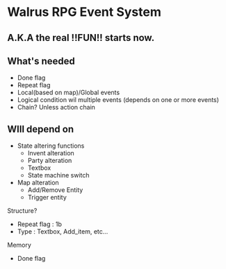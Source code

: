 # Walrus RPG Event System
## A.K.A the real !!FUN!! starts now.

## What's needed
- Done flag
- Repeat flag
- Local(based on map)/Global events
- Logical condition wil multiple events (depends on one or more events)
- Chain? Unless action chain

## WIll depend on
- State altering functions
    + Invent alteration
    + Party alteration
    + Textbox
    + State machine switch
- Map alteration
    + Add/Remove Entity
    + Trigger entity

Structure?
- Repeat flag : 1b
- Type : Textbox, Add_item, etc...

Memory
- Done flag